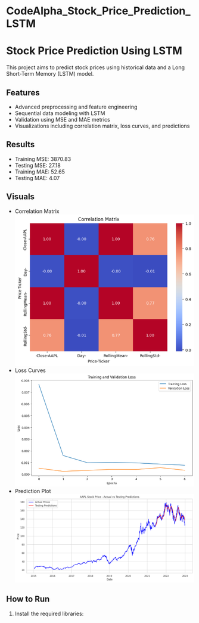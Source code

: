 # CodeAlpha_Stock_Price_Prediction_LSTM

# Stock Price Prediction Using LSTM

This project aims to predict stock prices using historical data and a Long Short-Term Memory (LSTM) model.

## Features
- Advanced preprocessing and feature engineering
- Sequential data modeling with LSTM
- Validation using MSE and MAE metrics
- Visualizations including correlation matrix, loss curves, and predictions

## Results
- Training MSE: 3870.83
- Testing MSE: 27.18
- Training MAE: 52.65
- Testing MAE: 4.07

## Visuals
- Correlation Matrix  
  ![Correlation Matrix](plots/correlation_matrix.png)
- Loss Curves  
  ![Loss Curve](plots/loss_curve.png)
- Prediction Plot  
  ![Prediction Plot](plots/prediction_plot.png)

## How to Run
1. Install the required libraries:
